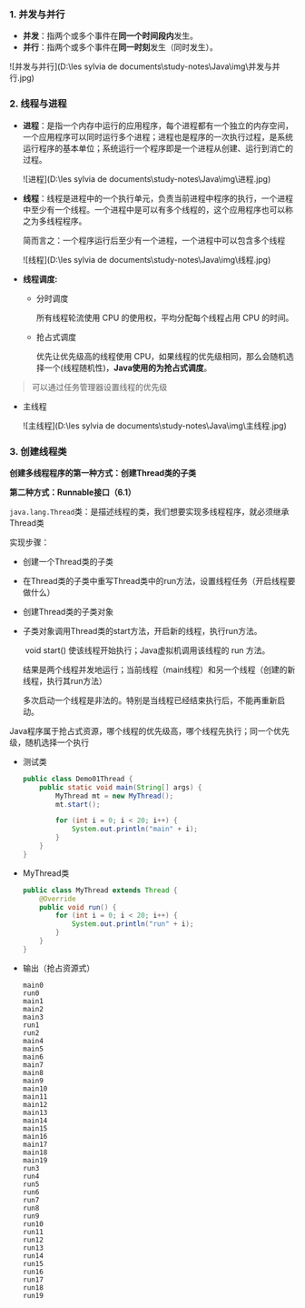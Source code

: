 ### 1. 并发与并行

- **并发**：指两个或多个事件在**同一个时间段内**发生。
- **并行**：指两个或多个事件在**同一时刻**发生（同时发生）。

![并发与并行](D:\les sylvia de documents\study-notes\Java\img\并发与并行.jpg)

### 2. 线程与进程

* **进程**：是指一个内存中运行的应用程序，每个进程都有一个独立的内存空间，一个应用程序可以同时运行多个进程；进程也是程序的一次执行过程，是系统运行程序的基本单位；系统运行一个程序即是一个进程从创建、运行到消亡的过程。

  ![进程](D:\les sylvia de documents\study-notes\Java\img\进程.jpg)

* **线程**：线程是进程中的一个执行单元，负责当前进程中程序的执行，一个进程中至少有一个线程。一个进程中是可以有多个线程的，这个应用程序也可以称之为多线程程序。 

  简而言之：一个程序运行后至少有一个进程，一个进程中可以包含多个线程 

  ![线程](D:\les sylvia de documents\study-notes\Java\img\线程.jpg)

- **线程调度:**

  - 分时调度

    所有线程轮流使用 CPU 的使用权，平均分配每个线程占用 CPU 的时间。

  - 抢占式调度

    优先让优先级高的线程使用 CPU，如果线程的优先级相同，那么会随机选择一个(线程随机性)，**Java使用的为抢占式调度**。

> 可以通过任务管理器设置线程的优先级

- 主线程

  ![主线程](D:\les sylvia de documents\study-notes\Java\img\主线程.jpg)

### 3. 创建线程类

**创建多线程程序的第一种方式：创建Thread类的子类**

**第二种方式：Runnable接口（6.1）**

`java.lang.Thread`类：是描述线程的类，我们想要实现多线程程序，就必须继承Thread类

实现步骤：

- 创建一个Thread类的子类

- 在Thread类的子类中重写Thread类中的run方法，设置线程任务（开启线程要做什么）

- 创建Thread类的子类对象

- 子类对象调用Thread类的start方法，开启新的线程，执行run方法。

  ​		void start() 使该线程开始执行；Java虚拟机调用该线程的 run 方法。

  ​		结果是两个线程并发地运行；当前线程（main线程）和另一个线程（创建的新线程，执行其run方法）

  ​		多次启动一个线程是非法的。特别是当线程已经结束执行后，不能再重新启动。

Java程序属于抢占式资源，哪个线程的优先级高，哪个线程先执行；同一个优先级，随机选择一个执行

- 测试类

  ```Java
  public class Demo01Thread {
      public static void main(String[] args) {
          MyThread mt = new MyThread();
          mt.start();
  
          for (int i = 0; i < 20; i++) {
              System.out.println("main" + i);
          }
      }
  }
  ```

- MyThread类

  ```Java
  public class MyThread extends Thread {
      @Override
      public void run() {
          for (int i = 0; i < 20; i++) {
              System.out.println("run" + i);
          }
      }
  }
  ```

- 输出（抢占资源式）

  ```
  main0
  run0
  main1
  main2
  main3
  run1
  run2
  main4
  main5
  main6
  main7
  main8
  main9
  main10
  main11
  main12
  main13
  main14
  main15
  main16
  main17
  main18
  main19
  run3
  run4
  run5
  run6
  run7
  run8
  run9
  run10
  run11
  run12
  run13
  run14
  run15
  run16
  run17
  run18
  run19
  ```

  